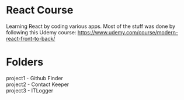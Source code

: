 # React Course

Learning React by coding various apps. Most of the stuff was done by following this Udemy course: https://www.udemy.com/course/modern-react-front-to-back/

# Folders

project1 - Github Finder<br />
project2 - Contact Keeper<br />
project3 - ITLogger<br />
